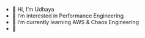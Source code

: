 - 👋 Hi, I’m Udhaya
- 👀 I’m interested in Performance Engineering
- 🌱 I’m currently learning AWS & Chaos Engineering
- 💞️ 
<!---
tamilseu/tamilseu is a ✨ special ✨ repository because its `README.md` (this file) appears on your GitHub profile.
You can click the Preview link to take a look at your changes.
--->
